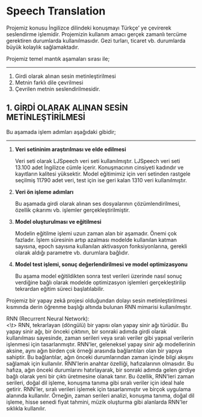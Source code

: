  # Speech Translation
<p>Projemiz konusu İngilizce dilindeki konuşmayı Türkçe’ ye çevirerek seslendirme işlemidir. Projemizin kullanım amacı gerçek zamanlı tercüme gerektiren durumlarda kullanılmasıdır. Gezi turları, ticaret vb. durumlarda büyük kolaylık sağlamaktadır. </p>
Projemiz temel mantık aşamaları sırası ile;
<hr>
<ol>
    <li>Girdi olarak alınan sesin metinleştirilmesi </li>
    <li>Metnin farklı dile çevrilmesi</li>
    <li>Çevrilen metnin seslendirilmesidir.</li>
</ol>

<h2>
1. GİRDİ OLARAK ALINAN SESİN METİNLEŞTİRİLMESİ 
</h2>
<p>Bu aşamada işlem adımları aşağıdaki gibidir;</p>
<hr>

<ol>
 <li><strong>Veri setininim araştırılması ve elde edilmesi</strong>
  <p>     Veri seti olarak LJSpeech veri seti kullanılmıştır. LJSpeech veri seti 13.100 adet İngilizce cümle içerir. Konuşmacının cinsiyeti kadındır ve kayıtların kalitesi yüksektir. Model eğitimimiz için veri setinden rastgele seçilmiş 11790 adet veri, test için ise geri kalan 1310 veri kullanılmıştır.</p>
  
 </li>
 <li><strong>Veri ön işleme adımları</strong>
 <p>  Bu aşamada girdi olarak alınan ses dosyalarının çözümlendirilmesi, özellik çıkarımı vb. işlemler gerçekleştirilmiştir.</p>
  
 </li>
 <li><strong>Model oluşturulması ve eğitilmesi</strong>
 <p>     Modelin eğitilme işlemi uzun zaman alan bir aşamadır. Önemi çok fazladır. İşlem süresinin artıp azalması modelde kullanılan katman sayısına, epoch sayısına kullanılan aktivasyon fonksiyonlarına, gerekli olarak aldığı parametre vb. durumlara bağlıdır. </p>
  </li>
 <li><strong>Model test işlemi, sonuç değerlendirilmesi ve model optimizasyonu</strong>
 <p>    Bu aşama model eğitildikten sonra test verileri üzerinde nasıl sonuç verdiğine bağlı olarak modelde optimizasyon işlemleri gerçekleştirilip tekrardan eğitim süreci başlatılabilir.</p>
  </li>

</ol>
<p>Projemiz bir yapay zekâ projesi olduğundan dolayı sesin metinleştirilmesi kısmında derin öğrenme başlığı altında bulunan RNN mimarisi kullanılmıştır. </p>
<p>
RNN (Recurrent Neural Network):<br/>
<\t> RNN, tekrarlayan (döngülü) bir yapısı olan yapay sinir ağı türüdür. Bu yapay sinir ağı, bir önceki çıktının, bir sonraki adımda girdi olarak kullanılması sayesinde, zaman serileri veya sıralı veriler gibi yapısal verilerin işlenmesi için tasarlanmıştır. RNN'ler, geleneksel yapay sinir ağı modellerinin aksine, aynı ağın birden çok örneği arasında bağlantıları olan bir yapıya sahiptir. Bu bağlantılar, ağın önceki durumlarından zaman içinde bilgi akışını sağlamak için kullanılır. RNN'lerin anahtar özelliği, hafızalarının olmasıdır. Bu hafıza, ağın önceki durumlarını hatırlayarak, bir sonraki adımda gelen girdiye bağlı olarak yeni bir çıktı üretmesine olanak tanır. Bu özellik, RNN'leri zaman serileri, doğal dil işleme, konuşma tanıma gibi sıralı veriler için ideal hale getirir. RNN'ler, sıralı verileri işlemek için tasarlanmıştır ve birçok uygulama alanında kullanılır. Örneğin, zaman serileri analizi, konuşma tanıma, doğal dil işleme, hisse senedi fiyat tahmini, müzik oluşturma gibi alanlarda RNN'ler sıklıkla kullanılır.

</p>





